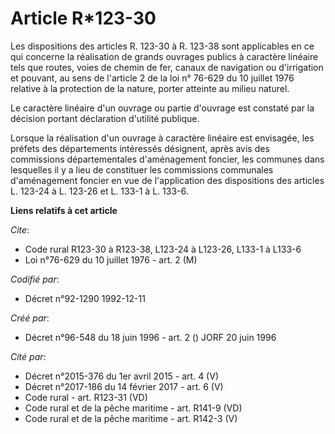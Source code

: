 # Article R*123-30

Les dispositions des articles R. 123-30 à R. 123-38 sont applicables en ce qui concerne la réalisation de grands ouvrages
publics à caractère linéaire tels que routes, voies de chemin de fer, canaux de navigation ou d'irrigation et pouvant, au
sens de l'article 2 de la loi n° 76-629 du 10 juillet 1976 relative à la protection de la nature, porter atteinte au milieu
naturel.

Le caractère linéaire d'un ouvrage ou partie d'ouvrage est constaté par la décision portant déclaration d'utilité publique.

Lorsque la réalisation d'un ouvrage à caractère linéaire est envisagée, les préfets des départements intéressés désignent,
après avis des commissions départementales d'aménagement foncier, les communes dans lesquelles il y a lieu de constituer les
commissions communales d'aménagement foncier en vue de l'application des dispositions des articles L. 123-24 à L. 123-26 et
L. 133-1 à L. 133-6.

**Liens relatifs à cet article**

_Cite_:

  - Code rural R123-30 à R123-38, L123-24 à L123-26, L133-1 à L133-6
  - Loi n°76-629 du 10 juillet 1976 - art. 2 (M)

_Codifié par_:

  - Décret n°92-1290 1992-12-11

_Créé par_:

  - Décret n°96-548 du 18 juin 1996 - art. 2 () JORF 20 juin 1996

_Cité par_:

  - Décret n°2015-376 du 1er avril 2015 - art. 4 (V)
  - Décret n°2017-186 du 14 février 2017 - art. 6 (V)
  - Code rural - art. R123-31 (VD)
  - Code rural et de la pêche maritime - art. R141-9 (VD)
  - Code rural et de la pêche maritime - art. R142-3 (V)
